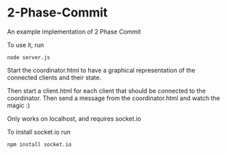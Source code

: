 2-Phase-Commit
==============

An example implementation of 2 Phase Commit

To use it, run 

    node server.js

Start the coordinator.html to have a graphical representation of the connected clients and their state.

Then start a client.html for each client that should be connected to the coordinator. Then send a message from the coordinator.html and watch the magic :)

Only works on localhost, and requires socket.io

To install socket.io run

    npm install socket.io
